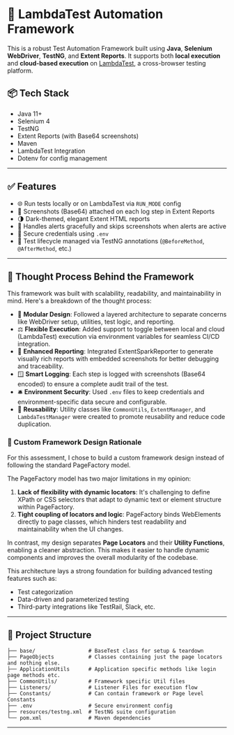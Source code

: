 # 🚀 LambdaTest Automation Framework

This is a robust Test Automation Framework built using **Java**, **Selenium WebDriver**, **TestNG**, and **Extent Reports**. It supports both **local execution** and **cloud-based execution** on [LambdaTest](https://www.lambdatest.com/), a cross-browser testing platform.

## 📦 Tech Stack

- Java 11+
- Selenium 4
- TestNG
- Extent Reports (with Base64 screenshots)
- Maven
- LambdaTest Integration
- Dotenv for config management

---

## ✅ Features

- 🌐 Run tests locally or on LambdaTest via `RUN_MODE` config
- 📸 Screenshots (Base64) attached on each log step in Extent Reports
- 🌗 Dark-themed, elegant Extent HTML reports
- 🚫 Handles alerts gracefully and skips screenshots when alerts are active
- 🔐 Secure credentials using `.env`
- 🧪 Test lifecycle managed via TestNG annotations (`@BeforeMethod`, `@AfterMethod`, etc.)

---

## 🧹 Thought Process Behind the Framework

This framework was built with scalability, readability, and maintainability in mind. Here's a breakdown of the thought process:

- 🏃 **Modular Design**: Followed a layered architecture to separate concerns like WebDriver setup, utilities, test logic, and reporting.
- ⚖️ **Flexible Execution**: Added support to toggle between local and cloud (LambdaTest) execution via environment variables for seamless CI/CD integration.
- 📢 **Enhanced Reporting**: Integrated ExtentSparkReporter to generate visually rich reports with embedded screenshots for better debugging and traceability.
- 🪟 **Smart Logging**: Each step is logged with screenshots (Base64 encoded) to ensure a complete audit trail of the test.
- 🛎 **Environment Security**: Used `.env` files to keep credentials and environment-specific data secure and configurable.
- 🔄 **Reusability**: Utility classes like `CommonUtils`, `ExtentManager`, and `LambdaTestManager` were created to promote reusability and reduce code duplication.

### 🔧 Custom Framework Design Rationale

For this assessment, I chose to build a custom framework design instead of following the standard PageFactory model.

The PageFactory model has two major limitations in my opinion:

1. **Lack of flexibility with dynamic locators**: It's challenging to define XPath or CSS selectors that adapt to dynamic text or element structure within PageFactory.
2. **Tight coupling of locators and logic**: PageFactory binds WebElements directly to page classes, which hinders test readability and maintainability when the UI changes.

In contrast, my design separates **Page Locators** and their **Utility Functions**, enabling a cleaner abstraction. This makes it easier to handle dynamic components and improves the overall modularity of the codebase.

This architecture lays a strong foundation for building advanced testing features such as:

- Test categorization
- Data-driven and parameterized testing
- Third-party integrations like TestRail, Slack, etc.
 
---

## 📁 Project Structure

```
├── base/                 # BaseTest class for setup & teardown
├── PageObjects           # Classes containing just the page locators and nothing else.
├── ApplicationUtils      # Application specific methods like login page methods etc.
├── CommonUtils/          # Framework specific Util files
├── Listeners/            # Listener Files for execution flow
├── Constants/            # Can contain framework or Page level Constants
├── .env                  # Secure environment config
├── resources/testng.xml  # TestNG suite configuration
└── pom.xml               # Maven dependencies
```

---

